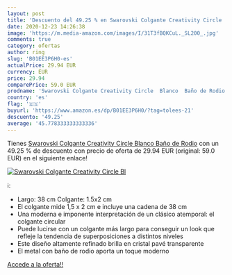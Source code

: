 ```yaml
---
layout: post
title: 'Descuento del 49.25 % en Swarovski Colgante Creativity Circle  Bl'
date: 2020-12-23 14:26:38
image: 'https://m.media-amazon.com/images/I/31T3fBQKCuL._SL200_.jpg'
comments: true
category: ofertas
author: ring
slug: 'B01EE3P6H0-es'
actualPrice: 29.94 EUR
currency: EUR
price: 29.94
comparePrice: 59.0 EUR
prodname: 'Swarovski Colgante Creativity Circle  Blanco  Baño de Rodio'
country: 'es'
flag: '🇪🇸'
buyurl: 'https://www.amazon.es/dp/B01EE3P6H0/?tag=tolees-21'
descuento: '49.25'
average: '45.778333333333336'
---
```


Tienes [Swarovski Colgante Creativity Circle  Blanco  Baño de Rodio](https://www.amazon.es/dp/B01EE3P6H0/?tag=tolees-21) con un 49.25 % de descuento con precio de oferta de 29.94 EUR (original: 59.0 EUR) en el siguiente enlace!

[![Swarovski Colgante Creativity Circle  Bl](https://m.media-amazon.com/images/I/31T3fBQKCuL._SL200_.jpg)](https://www.amazon.es/dp/B01EE3P6H0/?tag=tolees-21)

ℹ️:

- Largo: 38 cm Colgante: 1.5x2 cm
- El colgante mide 1,5 x 2 cm e incluye una cadena de 38 cm
- Una moderna e imponente interpretación de un clásico atemporal: el colgante circular
- Puede lucirse con un colgante más largo para conseguir un look que refleje la tendencia de superposiciones a distintos niveles
- Este diseño altamente refinado brilla en cristal pavé transparente
- El metal con baño de rodio aporta un toque moderno

[Accede a la oferta!!](https://www.amazon.es/dp/B01EE3P6H0/?tag=tolees-21)
